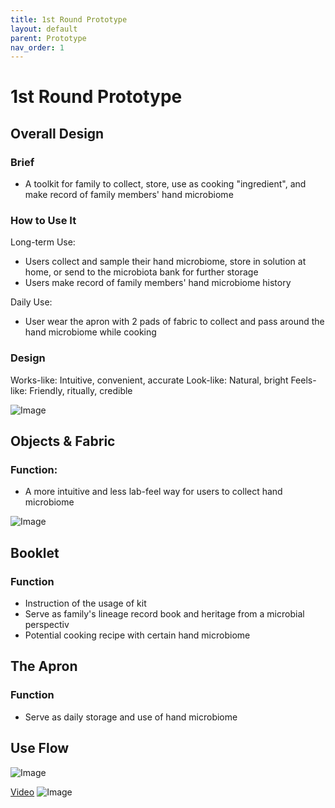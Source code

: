 ```yaml
---
title: 1st Round Prototype
layout: default
parent: Prototype
nav_order: 1
---
```


# 1st Round Prototype

## Overall Design
### Brief
- A toolkit for family to collect, store, use as cooking "ingredient", and make record of family members' hand microbiome

### How to Use It
Long-term Use:
- Users collect and sample their hand microbiome, store in solution at home, or send to the microbiota bank for further storage
- Users make record of family members' hand microbiome history

Daily Use:
- User wear the apron with 2 pads of fabric to collect and pass around the hand microbiome while cooking

### Design
Works-like: Intuitive, convenient, accurate
Look-like: Natural, bright
Feels-like: Friendly, ritually, credible

![Image](https://imgur.com/R1xjGJn.png)



## Objects & Fabric
### Function:
- A more intuitive and less lab-feel way for users to collect hand microbiome

![Image](https://imgur.com/DJ4IPvi.png)


## Booklet
### Function
- Instruction of the usage of kit
- Serve as family's lineage record book and heritage from a microbial perspectiv
- Potential cooking recipe with certain hand microbiome

## The Apron
### Function
- Serve as daily storage and use of hand microbiome

## Use Flow
![Image](https://imgur.com/ephdJOi.png) 

[Video](https://www.youtube.com/watch?v=PkmUeAh3Y2k&feature=youtu.be) 
![Image](https://imgur.com/OM3NGOZ.png)

